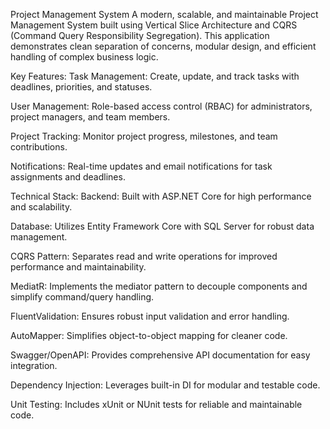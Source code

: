 Project Management System
A modern, scalable, and maintainable Project Management System built using Vertical Slice Architecture and CQRS (Command Query Responsibility Segregation). This application demonstrates clean separation of concerns, modular design, and efficient handling of complex business logic.

Key Features:
Task Management: Create, update, and track tasks with deadlines, priorities, and statuses.

User Management: Role-based access control (RBAC) for administrators, project managers, and team members.

Project Tracking: Monitor project progress, milestones, and team contributions.

Notifications: Real-time updates and email notifications for task assignments and deadlines.

Technical Stack:
Backend: Built with ASP.NET Core for high performance and scalability.

Database: Utilizes Entity Framework Core with SQL Server for robust data management.

CQRS Pattern: Separates read and write operations for improved performance and maintainability.

MediatR: Implements the mediator pattern to decouple components and simplify command/query handling.

FluentValidation: Ensures robust input validation and error handling.

AutoMapper: Simplifies object-to-object mapping for cleaner code.

Swagger/OpenAPI: Provides comprehensive API documentation for easy integration.

Dependency Injection: Leverages built-in DI for modular and testable code.

Unit Testing: Includes xUnit or NUnit tests for reliable and maintainable code.
